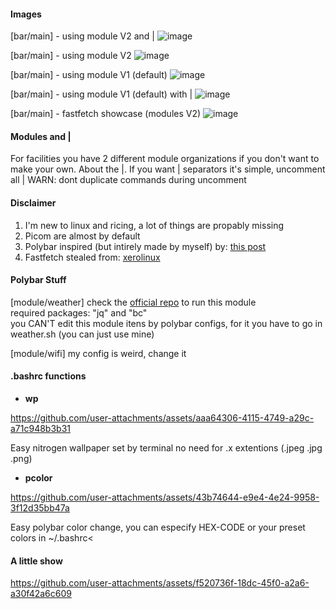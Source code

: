 #### Images
[bar/main] - using module V2 and |
![image](https://github.com/user-attachments/assets/3eb20a1d-c23f-4711-95d0-411b06d0775d)

[bar/main] - using module V2
![image](https://github.com/user-attachments/assets/51d2c497-a7c8-450e-9aca-b044dd32a2c1)

[bar/main] - using module V1 (default)
![image](https://github.com/user-attachments/assets/810a3aa2-db03-442c-a42a-8e8b12570c7a)

[bar/main] - using module V1 (default) with |
![image](https://github.com/user-attachments/assets/ea5695c6-b0f4-4756-b635-d2ddb44708ba)

[bar/main] - fastfetch showcase (modules V2)
![image](https://github.com/user-attachments/assets/99f0d31d-f3b6-4898-a830-095bd8df8327)
#### Modules and |
For facilities you have 2 different module organizations if you don't want to make your own.
About the |. If you want | separators it's simple, uncomment all |
WARN: dont duplicate commands during uncomment
#### Disclaimer
1. I'm new to linux and ricing, a lot of things are propably missing
2. Picom are almost by default
3. Polybar inspired (but intirely made by myself) by: [this post](https://www.reddit.com/r/unixporn/comments/10dyw2l/awesomewm_i_3_awesome/)
4. Fastfetch stealed from: [xerolinux](https://github.com/xerolinux/xero-layan-git/tree/main)

#### Polybar Stuff
[module/weather]
check the [official repo](https://github.com/GuidoFe/weather-polybar-plugin/tree/main) to run this module <br/>
required packages: "jq" and "bc" <br/>
you CAN'T edit this module itens by polybar configs, for it you have to go in weather.sh (you can just use mine) <br/>

[module/wifi]
my config is weird, change it <br/>

#### .bashrc functions
- **wp**

https://github.com/user-attachments/assets/aaa64306-4115-4749-a29c-a71c948b3b31

Easy nitrogen wallpaper set by terminal no need for .x extentions (.jpeg .jpg .png)
- **pcolor**

https://github.com/user-attachments/assets/43b74644-e9e4-4e24-9958-3f12d35bb47a

Easy polybar color change, you can especify HEX-CODE or your preset colors in ~/.bashrc<
#### A little show
https://github.com/user-attachments/assets/f520736f-18dc-45f0-a2a6-a30f42a6c609
